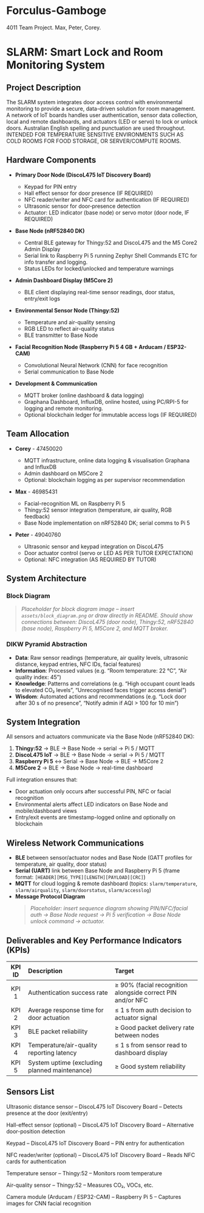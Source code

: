 # Forculus-Gamboge
4011 Team Project. Max, Peter, Corey.

# SLARM: Smart Lock and Room Monitoring System

## Project Description  
The SLARM system integrates door access control with environmental monitoring to provide a secure, data-driven solution for room management. A network of IoT boards handles user authentication, sensor data collection, local and remote dashboards, and actuators (LED or servo) to lock or unlock doors. Australian English spelling and punctuation are used throughout.
INTENDED FOR TEMPERATURE SENSITIVE ENVIRONMENTS SUCH AS COLD ROOMS FOR FOOD STORAGE, OR SERVER/COMPUTE ROOMS.

## Hardware Components  
- **Primary Door Node (DiscoL475 IoT Discovery Board)**  
  - Keypad for PIN entry
  - Hall effect sensor for door presence (IF REQUIRED)
  - NFC reader/writer and NFC card for authentication (IF REQUIRED)
  - Ultrasonic sensor for door‐presence detection  
  - Actuator: LED indicator (base node) or servo motor (door node, IF REQUIRED)  

- **Base Node (nRF52840 DK)**  
  - Central BLE gateway for Thingy:52 and DiscoL475 and the M5 Core2 Admin Display
  - Serial link to Raspberry Pi 5 running Zephyr Shell Commands ETC for info transfer and logging.
  - Status LEDs for locked/unlocked and temperature warnings  

- **Admin Dashboard Display (M5Core 2)**  
  - BLE client displaying real-time sensor readings, door status, entry/exit logs  

- **Environmental Sensor Node (Thingy:52)**  
  - Temperature and air-quality sensing  
  - RGB LED to reflect air-quality status  
  - BLE transmitter to Base Node  

- **Facial Recognition Node (Raspberry Pi 5 4 GB + Arducam / ESP32-CAM)**  
  - Convolutional Neural Network (CNN) for face recognition  
  - Serial communication to Base Node  

- **Development & Communication**  
  - MQTT broker (online dashboard & data logging)
  - Graphana Dashboard, InfluxDB, online hosted, using PC/RPI-5 for logging and remote monitoring.
  - Optional blockchain ledger for immutable access logs (IF REQUIRED) 

## Team Allocation  
- **Corey** - 47450020
  - MQTT infrastructure, online data logging & visualisation Graphana and InfluxDB  
  - Admin dashboard on M5Core 2  
  - Optional: blockchain logging as per supervisor recommendation 

- **Max** - 46985431
  - Facial-recognition ML on Raspberry Pi 5  
  - Thingy:52 sensor integration (temperature, air quality, RGB feedback)  
  - Base Node implementation on nRF52840 DK; serial comms to Pi 5  

- **Peter** - 49040760
  - Ultrasonic sensor and keypad integration on DiscoL475  
  - Door actuator control (servo or LED AS PER TUTOR EXPECTATION)  
  - Optional: NFC integration  (AS REQUIRED BY TUTOR)

## System Architecture  

### Block Diagram  
> _Placeholder for block diagram image – insert `assets/block_diagram.png` or draw directly in README. Should show connections between: DiscoL475 (door node), Thingy:52, nRF52840 (base node), Raspberry Pi 5, M5Core 2, and MQTT broker._

### DIKW Pyramid Abstraction  
- **Data**: Raw sensor readings (temperature, air quality levels, ultrasonic distance, keypad entries, NFC IDs, facial features)  
- **Information**: Processed values (e.g. “Room temperature: 22 °C”, “Air quality index: 45”)  
- **Knowledge**: Patterns and correlations (e.g. “High occupant count leads to elevated CO₂ levels”, “Unrecognised faces trigger access denial”)  
- **Wisdom**: Automated actions and recommendations (e.g. “Lock door after 30 s of no presence”, “Notify admin if AQI > 100 for 10 min”)  

## System Integration  
All sensors and actuators communicate via the Base Node (nRF52840 DK):  
1. **Thingy:52** → BLE → Base Node → serial → Pi 5 / MQTT  
2. **DiscoL475 IoT** → BLE → Base Node → serial → Pi 5 / MQTT  
3. **Raspberry Pi 5** ↔ Serial → Base Node → BLE → M5Core 2  
4. **M5Core 2** → BLE → Base Node → real-time dashboard  

Full integration ensures that:  
- Door actuation only occurs after successful PIN, NFC or facial recognition  
- Environmental alerts affect LED indicators on Base Node and mobile/dashboard views  
- Entry/exit events are timestamp-logged online and optionally on blockchain  

## Wireless Network Communications  
- **BLE** between sensor/actuator nodes and Base Node (GATT profiles for temperature, air quality, door status)  
- **Serial (UART)** link between Base Node and Raspberry Pi 5 (frame format: `[HEADER][MSG_TYPE][LENGTH][PAYLOAD][CRC]`)  
- **MQTT** for cloud logging & remote dashboard (topics: `slarm/temperature`, `slarm/airquality`, `slarm/doorstatus`, `slarm/accesslog`)  
- **Message Protocol Diagram**  
  > _Placeholder: insert sequence diagram showing PIN/NFC/facial auth → Base Node request → Pi 5 verification → Base Node unlock command → actuator._

## Deliverables and Key Performance Indicators (KPIs)  
| KPI ID  | Description                                               | Target                                                     |
| :----:  | :-------------------------------------------------------- | :--------------------------------------------------------- |
| KPI 1   | Authentication success rate                               | ≥ 90% (facial recognition alongside correct PIN and/or NFC |
| KPI 2   | Average response time for door actuation                  | ≤ 1 s from auth decision to actuator signal                |
| KPI 3   | BLE packet reliability                                    | ≥ Good packet delivery rate between nodes                  |
| KPI 4   | Temperature/air-quality reporting latency                 | ≤ 1 s from sensor read to dashboard display                |
| KPI 5   | System uptime (excluding planned maintenance)             | ≥ Good system reliability                                  |

## Sensors List
Ultrasonic distance sensor
– DiscoL475 IoT Discovery Board
– Detects presence at the door (exit/entry)

Hall-effect sensor (optional)
– DiscoL475 IoT Discovery Board
– Alternative door-position detection

Keypad
– DiscoL475 IoT Discovery Board
– PIN entry for authentication

NFC reader/writer (optional)
– DiscoL475 IoT Discovery Board
– Reads NFC cards for authentication

Temperature sensor
– Thingy:52
– Monitors room temperature

Air-quality sensor
– Thingy:52
– Measures CO₂, VOCs, etc.

Camera module (Arducam / ESP32-CAM)
– Raspberry Pi 5
– Captures images for CNN facial recognition
